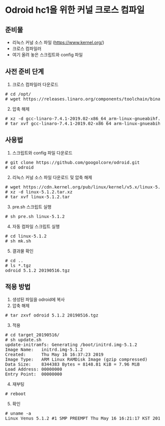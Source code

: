 # Odroid hc1을 위한 커널 크로스 컴파일

## 준비물
* 리눅스 커널 소스 파일 (https://www.kernel.org/)
* 크로스 컴파일러
* 여기 올려 놓은 스크립트와 config 파일


## 사전 준비 단계

1. 크로스 컴파일러 다운로드
<pre>
# cd /opt/
# wget https://releases.linaro.org/components/toolchain/binaries/7.4-2019.02/arm-linux-gnueabihf/gcc-linaro-7.4.1-2019.02-x86_64_arm-linux-gnueabihf.tar.xz
</pre>
2. 압축 해제
<pre>
# xz -d gcc-linaro-7.4.1-2019.02-x86_64_arm-linux-gnueabihf.tar.xz
# tar xvf gcc-linaro-7.4.1-2019.02-x86_64_arm-linux-gnueabihf.tar
</pre>

## 사용법

1. 스크립트와 config 파일 다운로드
<pre>
# git clone https://github.com/googolcore/odroid.git
# cd odroid
</pre>
2. 리눅스 커널 소스 파일 다운로드 및 압축 해제
<pre>
# wget https://cdn.kernel.org/pub/linux/kernel/v5.x/linux-5.1.2.tar.xz
# xz -d linux-5.1.2.tar.xz
# tar xvf linux-5.1.2.tar
</pre>
3. pre.sh 스크립트 실행
<pre>
# sh pre.sh linux-5.1.2
</pre>
4. 자동 컴파일 스크립트 실행
<pre>
# cd linux-5.1.2
# sh mk.sh
</pre>
5. 결과물 확인
<pre>
# cd ..
# ls *.tgz
odroid_5.1.2_20190516.tgz
</pre>


## 적용 방법
1. 생성된 파일을 odroid에 복사
2. 압축 해제
<pre>
# tar zxvf odroid_5.1.2_20190516.tgz
</pre>
3. 적용
<pre>
# cd target_20190516/
# sh update.sh
update-initramfs: Generating /boot/initrd.img-5.1.2
Image Name:   initrd.img-5.1.2
Created:      Thu May 16 16:37:23 2019
Image Type:   ARM Linux RAMDisk Image (gzip compressed)
Data Size:    8344383 Bytes = 8148.81 KiB = 7.96 MiB
Load Address: 00000000
Entry Point:  00000000
</pre>
4. 재부팅
<pre>
# reboot
</pre>
5. 확인
<pre>
# uname -a
Linux Venus 5.1.2 #1 SMP PREEMPT Thu May 16 16:21:17 KST 2019 armv7l armv7l armv7l GNU/Linux
</pre>
